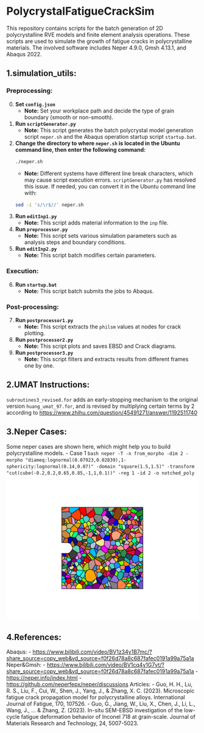 # PolycrystalFatigueCrackSim

This repository contains scripts for the batch generation of 2D polycrystalline RVE models and finite element analysis operations. These scripts are used to simulate the growth of fatigue cracks in polycrystalline materials. The involved software includes Neper 4.9.0, Gmsh 4.13.1, and Abaqus 2022.

## 1.simulation_utils:

### Preprocessing:
0. **Set `config.json`**
    - **Note:** Set your workplace path and decide the type of grain boundary (smooth or non-smooth).
1. **Run `scriptGenerator.py`**
    - **Note:** This script generates the batch polycrystal model generation script `neper.sh` and the Abaqus operation startup script `startup.bat`.
2. **Change the directory to where `neper.sh` is located in the Ubuntu command line, then enter the following command:**
    ```bash
    ./neper.sh
    ```
    - **Note:** Different systems have different line break characters, which may cause script execution errors. `scriptGenerator.py` has resolved this issue. If needed, you can convert it in the Ubuntu command line with:
    ```bash
    sed -i 's/\r$//' neper.sh
    ```
3. **Run `editInp1.py`**
    - **Note:** This script adds material information to the `inp` file.
4. **Run `preprocessor.py`**
    - **Note:** This script sets various simulation parameters such as analysis steps and boundary conditions.
5. **Run `editInp2.py`**
    - **Note:** This script batch modifies certain parameters.

### Execution:
6. **Run `startup.bat`**
    - **Note:** This script batch submits the jobs to Abaqus.

### Post-processing:
7. **Run `postprocessor1.py`**
    - **Note:** This script extracts the `philsm` values at nodes for crack plotting.
8. **Run `postprocessor2.py`**
    - **Note:** This script plots and saves EBSD and Crack diagrams.
9. **Run `postprocessor3.py`**
    - **Note:** This script filters and extracts results from different frames one by one.

## 2.UMAT Instructions:
`subroutines3_revised.for` adds an early-stopping mechanism to the original version `huang_umat_97.for`, and is revised by multiplying certain terms by 2 according to https://www.zhihu.com/question/45491271/answer/1192511740

## 3.Neper Cases:
Some neper cases are shown here, which might help you to build polycrystalline models.
    - Case 1
    ```bash
    neper -T -n from_morpho -dim 2 -morpho "diameq:lognormal(0.07923,0.02839),1-sphericity:lognormal(0.14,0.07)" -domain "square(1.5,1.5)" -transform "cut(cube(-0.2,0.2,0.65,0.85,-1,1,0.1))" -reg 1 -id 2 -o notched_poly
    ```  
    ![A notched polycrystalline model cut out using a rounded rectangle](images/case1.png)
## 4.References:
Abaqus:
    - https://www.bilibili.com/video/BV1z34y1B7mc/?share_source=copy_web&vd_source=f0f26d78a8c687fafec0191a99a75a1a
Neper&Gmsh:
    - https://www.bilibili.com/video/BV1cq4y1G7vt/?share_source=copy_web&vd_source=f0f26d78a8c687fafec0191a99a75a1a
    - https://neper.info/index.html
    - https://github.com/neperfepx/neper/discussions
Articles:
    - Guo, H. H., Lu, R. S., Liu, F., Cui, W., Shen, J., Yang, J., & Zhang, X. C. (2023). Microscopic fatigue crack propagation model for polycrystalline alloys. International Journal of Fatigue, 170, 107526.
    - Guo, G., Jiang, W., Liu, X., Chen, J., Li, L., Wang, J., ... & Zhang, Z. (2023). In-situ SEM-EBSD investigation of the low-cycle fatigue deformation behavior of Inconel 718 at grain-scale. Journal of Materials Research and Technology, 24, 5007-5023.
